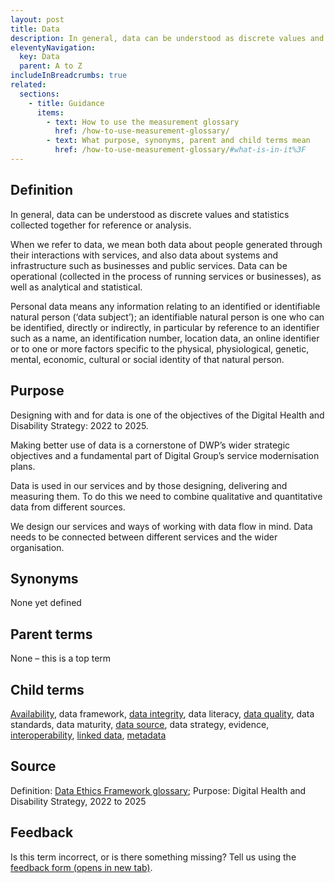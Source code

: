 ```yaml
---
layout: post
title: Data
description: In general, data can be understood as discrete values and statistics collected together for reference or analysis. When we refer to data, we mean both data about people generated through their interactions with services, and also data about systems and infrastructure such as businesses and public services. Data can be operational (collected in the process of running services or businesses), as well as analytical and statistical.
eleventyNavigation:
  key: Data
  parent: A to Z
includeInBreadcrumbs: true
related:
  sections:
    - title: Guidance
      items:
        - text: How to use the measurement glossary
          href: /how-to-use-measurement-glossary/
        - text: What purpose, synonyms, parent and child terms mean
          href: /how-to-use-measurement-glossary/#what-is-in-it%3F
---
```


## Definition

In general, data can be understood as discrete values and statistics collected together for reference or analysis.

When we refer to data, we mean both data about people generated through their interactions with services, and also data about systems and infrastructure such as businesses and public services. Data can be operational (collected in the process of running services or businesses), as well as analytical and statistical.

Personal data means any information relating to an identified or identifiable natural person (‘data subject’); an identifiable natural person is one who can be identified, directly or indirectly, in particular by reference to an identifier such as a name, an identification number, location data, an online identifier or to one or more factors specific to the physical, physiological, genetic, mental, economic, cultural or social identity of that natural person.

## Purpose

Designing with and for data is one of the objectives of the Digital Health and Disability Strategy: 2022 to 2025.

Making better use of data is a cornerstone of DWP’s wider strategic objectives and a fundamental part of Digital Group’s service modernisation plans.    
  
Data is used in our services and by those designing, delivering and measuring them. To do this we need to combine qualitative and quantitative data from different sources. 

We design our services and ways of working with data flow in mind. Data needs to be connected between different services and the wider organisation. 

## Synonyms

None yet defined

## Parent terms

None – this is a top term

## Child terms

[Availability](/a-to-z/availability), data framework, [data integrity](/a-to-z/data-integrity), data literacy, [data quality](/a-to-z/data-quality), data standards, data maturity, [data source](/a-to-z/data-source), data strategy, evidence, [interoperability](/a-to-z/interoperability), [linked data](/a-to-z/linked-data), [metadata](/a-to-z/metadata)

## Source

Definition: [Data Ethics Framework glossary](https://www.gov.uk/government/publications/data-ethics-framework/data-ethics-framework-glossary-and-methodology#data); Purpose: Digital Health and Disability Strategy, 2022 to 2025 

## Feedback

Is this term incorrect, or is there something missing? Tell us using the <a href="https://forms.office.com/Pages/ResponsePage.aspx?id=DpxP-knna0i8NIr6EGM3VnGGqao7aCRJpUj9ujjADTdUM1JPNkEwRUdJUVpLQjhCMVZVQklDRDVHRC4u" target="_blank" class="govuk-link">feedback form (opens in new tab)</a>.

